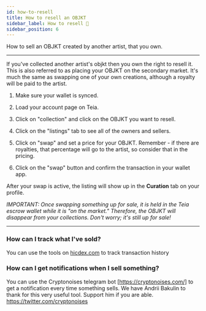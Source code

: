 ```yaml
---
id: how-to-resell
title: How to resell an OBJKT
sidebar_label: How to resell 🏪
sidebar_position: 6
---
```


How to sell an OBJKT created by another artist, that you own.

***
If you've collected another artist's objkt then you own the right to resell it.
This is also referred to as placing your OBJKT on the secondary market. It's much the same as swapping one of your own creations, although a royalty will be paid to the artist.


1. Make sure your wallet is synced.

2. Load your account page on Teia.

3. Click on "collection" and click on the OBJKT you want to resell.

4. Click on the "listings" tab to see all of the owners and sellers.

5. Click on "swap" and set a price for your OBJKT. Remember - if there are royalties, that percentage will go to the artist, so consider that in the pricing.

6. Click on the "swap" button and confirm the transaction in your wallet app.

After your swap is active, the listing will show up in the **Curation** tab on your profile.

_IMPORTANT: Once swapping something up for sale, it is held in the Teia escrow wallet while it is "on the market." Therefore, the OBJKT will disappear from your collections. Don't worry; it's still up for sale!_

***

### How can I track what I've sold?

You can use the tools on [hicdex.com](https://hicdex.com) to track transaction history

### How can I get notifications when I sell something?

You can use the Cryptonoises telegram bot [https://cryptonoises.com/] to get a notification every time something sells. We have Andrii Bakulin to thank for this very useful tool. Support him if you are able. https://twitter.com/cryptonoises
